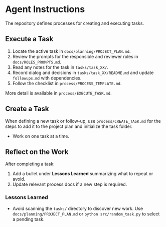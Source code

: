 # Agent Instructions

The repository defines processes for creating and executing tasks.

## Execute a Task
1. Locate the active task in `docs/planning/PROJECT_PLAN.md`.
2. Review the prompts for the responsible and reviewer roles in
   `docs/ROLES_PROMPTS.md`.
3. Read any notes for the task in `tasks/task_XX/`.
4. Record dialog and decisions in `tasks/task_XX/README.md` and update
   `followups.md` with dependencies.
5. Follow the checklist in `process/PROCESS_TEMPLATE.md`.

More detail is available in `process/EXECUTE_TASK.md`.

## Create a Task
When defining a new task or follow-up, use `process/CREATE_TASK.md` for the
steps to add it to the project plan and initialize the task folder.

- Work on one task at a time.

## Reflect on the Work
After completing a task:
1. Add a bullet under **Lessons Learned** summarizing what to repeat or avoid.
2. Update relevant process docs if a new step is required.

### Lessons Learned
- Avoid scanning the `tasks/` directory to discover new work. Use
  `docs/planning/PROJECT_PLAN.md` or `python src/random_task.py` to select a
  pending task.
